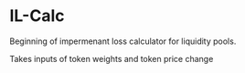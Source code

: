 # IL-Calc

Beginning of impermenant loss calculator for 
liquidity pools.

Takes inputs of token weights and token price change
